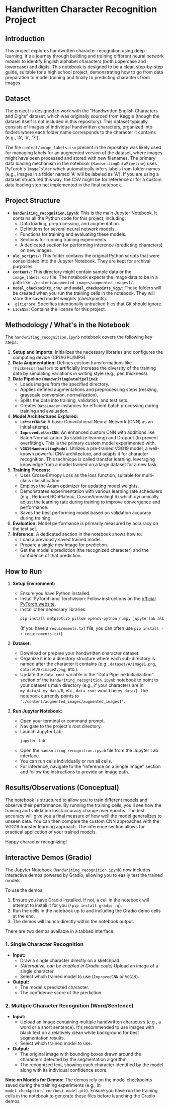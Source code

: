 # Handwritten Character Recognition Project

## Introduction

This project explores handwritten character recognition using deep learning. It's a journey through building and training different neural network models to identify English alphabet characters (both uppercase and lowercase) and digits. This notebook is designed to be a clear, step-by-step guide, suitable for a high school project, demonstrating how to go from data preparation to model training and finally to predicting characters from images.

## Dataset

The project is designed to work with the "Handwritten English Characters and Digits" dataset, which was originally sourced from Kaggle (though the dataset itself is not included in this repository). This dataset typically consists of images of individual handwritten characters, organized into folders where each folder name corresponds to the character it contains (e.g., 'A', 'b', '7').

The file `content/image_labels.csv` present in the repository was likely used for managing labels for an augmented version of the dataset, where images might have been processed and stored with new filenames. The primary data loading mechanism in the notebook (`HandwritingDataPipeline`) uses PyTorch's `ImageFolder` which automatically infers labels from folder names (e.g., images in a folder named 'A' will be labeled as 'A'). If you are using a dataset structured this way, the CSV might be for reference or for a custom data loading step not implemented in the final notebook.

## Project Structure

*   **`handwriting_recognition.ipynb`**: This is the main Jupyter Notebook. It contains all the Python code for this project, including:
    *   Data loading, preprocessing, and augmentation.
    *   Definitions for several neural network models.
    *   Functions for training and evaluating these models.
    *   Sections for running training experiments.
    *   A dedicated section for performing inference (predicting characters) on new images.
*   **`old_scripts/`**: This folder contains the original Python scripts that were consolidated into the Jupyter Notebook. They are kept for archival purposes.
*   **`content/`**: This directory might contain sample data or the `image_labels.csv` file. The notebook expects the image data to be in a path like `./content/augmented_images/augmented_images1/`.
*   **`model_checkpoints_cnn/`** and **`model_checkpoints_vgg/`**: These folders will be created when you run the training cells in the notebook. They will store the saved model weights (checkpoints).
*   `.gitignore`: Specifies intentionally untracked files that Git should ignore.
*   `LICENSE`: Contains the license for this project.

## Methodology / What's in the Notebook

The `handwriting_recognition.ipynb` notebook covers the following key steps:

1.  **Setup and Imports:** Initializes the necessary libraries and configures the computing device (CPU/GPU/MPS).
2.  **Data Augmentation:** Defines custom transformations like `ThicknessTransform` to artificially increase the diversity of the training data by simulating variations in writing style (e.g., pen thickness).
3.  **Data Pipeline (`HandwritingDataPipeline`):**
    *   Loads images from the specified directory.
    *   Applies defined augmentations and preprocessing steps (resizing, grayscale conversion, normalization).
    *   Splits the data into training, validation, and test sets.
    *   Creates `DataLoader` instances for efficient batch processing during training and evaluation.
4.  **Model Architectures Explored:**
    *   **`LetterCNN64`**: A basic Convolutional Neural Network (CNN) as an initial attempt.
    *   **`ImprovedLetterCNN`**: An enhanced custom CNN with additions like Batch Normalization (to stabilize learning) and Dropout (to prevent overfitting). This is the primary custom model experimented with.
    *   **`VGG19HandwritingModel`**: Utilizes a pre-trained VGG19 model, a well-known powerful CNN architecture, and adapts it for character recognition. This technique is called transfer learning, leveraging knowledge from a model trained on a large dataset for a new task.
5.  **Training Process:**
    *   Uses Cross-Entropy Loss as the loss function, suitable for multi-class classification.
    *   Employs the Adam optimizer for updating model weights.
    *   Demonstrates experimentation with various learning rate schedulers (e.g., ReduceLROnPlateau, CosineAnnealingLR) which dynamically adjust the learning rate during training to improve convergence and performance.
    *   Saves the best performing model based on validation accuracy during training.
6.  **Evaluation:** Model performance is primarily measured by accuracy on the test set.
7.  **Inference:** A dedicated section in the notebook shows how to:
    *   Load a previously saved trained model.
    *   Prepare a single new image for prediction.
    *   Get the model's prediction (the recognized character) and the confidence of that prediction.

## How to Run

1.  **Setup Environment:**
    *   Ensure you have Python installed.
    *   Install PyTorch and Torchvision: Follow instructions on the [official PyTorch website](https://pytorch.org/).
    *   Install other necessary libraries:
        ```bash
        pip install matplotlib pillow opencv-python numpy jupyterlab albumentations
        ```
        (If you have a `requirements.txt` file, you can often use `pip install -r requirements.txt`)

2.  **Dataset:**
    *   Download or prepare your handwritten character dataset.
    *   Organize it into a directory structure where each sub-directory is named after the character it contains (e.g., `dataset/A/image1.png`, `dataset/B/image2.png`, etc.).
    *   Update the `data_root` variable in the "Data Pipeline Initialization" section of the `handwriting_recognition.ipynb` notebook to point to your dataset's main directory (e.g., if your characters are in `my_data/A`, `my_data/B`, etc., `data_root` would be `my_data/`). The notebook currently points to `"./content/augmented_images/augmented_images1"`.

3.  **Run Jupyter Notebook:**
    *   Open your terminal or command prompt.
    *   Navigate to the project's root directory.
    *   Launch Jupyter Lab:
        ```bash
        jupyter lab
        ```
    *   Open the `handwriting_recognition.ipynb` file from the Jupyter Lab interface.
    *   You can run cells individually or run all cells.
    *   For inference, navigate to the "Inference on a Single Image" section and follow the instructions to provide an image path.

## Results/Observations (Conceptual)

The notebook is structured to allow you to train different models and observe their performance. By running the training cells, you'll see how the training and validation loss/accuracy change over epochs. The test accuracy will give you a final measure of how well the model generalizes to unseen data. You can then compare the custom CNN approaches with the VGG19 transfer learning approach. The inference section allows for practical application of your trained models.

Happy character recognizing!

## Interactive Demos (Gradio)

The Jupyter Notebook (`handwriting_recognition.ipynb`) now includes interactive demos powered by Gradio, allowing you to easily test the trained models.

To use the demos:
1.  Ensure you have Gradio installed. If not, a cell in the notebook will attempt to install it for you (`!pip install gradio -q`).
2.  Run the cells in the notebook up to and including the Gradio demo cells at the end.
3.  The demos will launch directly within the notebook output.

There are two demos available in a tabbed interface:

### 1. Single Character Recognition
*   **Input:**
    *   Draw a single character directly on a sketchpad.
    *   *(Alternative, can be enabled in Gradio code)* Upload an image of a single character.
    *   Select which trained model to use (`ImprovedCNN` or `VGG19`).
*   **Output:**
    *   The model's predicted character.
    *   The confidence score of the prediction.

### 2. Multiple Character Recognition (Word/Sentence)
*   **Input:**
    *   Upload an image containing multiple handwritten characters (e.g., a word or a short sentence). It's recommended to use images with black text on a relatively clean white background for best segmentation results.
    *   Select which trained model to use.
*   **Output:**
    *   The original image with bounding boxes drawn around the characters detected by the segmentation algorithm.
    *   The recognized text, showing each character identified by the model along with its individual confidence score.

**Note on Models for Demos:** The demos rely on the model checkpoints saved during the training experiments (e.g., in `model_checkpoints_cnn/best_model.pth`). Ensure you have run the training cells in the notebook to generate these files before launching the Gradio demos.
